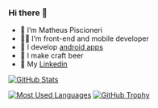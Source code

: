 ### Hi there 👋

- 👨 I’m Matheus Piscioneri
- 🧑‍💻 I’m front-end and mobile developer
- 📱 I develop [android apps](https://play.google.com/store/apps/dev?id=4876257196268909132)
- 🍻 I make craft beer
- 🔗 My [Linkedin](https://www.linkedin.com/in/matheus-piscioneri/)

[![GitHub Stats](https://github-readme-stats.vercel.app/api?username=mxczpiscioneri&hide=contribs&line_height=24&custom_title=Piscioneri's%20GitHub%20Stats&count_private=true&include_all_commits=true&show_icons=true&theme=nord)](https://github.com/mxczpiscioneri)

[![Most Used Languages](https://github-readme-stats.vercel.app/api/top-langs/?username=mxczpiscioneri&layout=compact&theme=nord)](https://github.com/mxczpiscioneri)
[![GitHub Trophy](https://github-profile-trophy.vercel.app/?username=mxczpiscioneri&margin-w=5&theme=nord&column=8&no-frame=true)](https://github.com/mxczpiscioneri)

